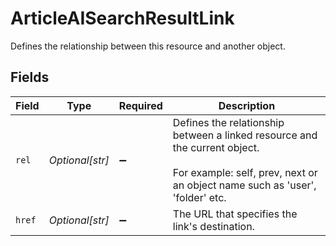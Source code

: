 # ArticleAISearchResultLink

Defines the relationship between this resource and another object.


## Fields

| Field                                                                                                                                                             | Type                                                                                                                                                              | Required                                                                                                                                                          | Description                                                                                                                                                       |
| ----------------------------------------------------------------------------------------------------------------------------------------------------------------- | ----------------------------------------------------------------------------------------------------------------------------------------------------------------- | ----------------------------------------------------------------------------------------------------------------------------------------------------------------- | ----------------------------------------------------------------------------------------------------------------------------------------------------------------- |
| `rel`                                                                                                                                                             | *Optional[str]*                                                                                                                                                   | :heavy_minus_sign:                                                                                                                                                | Defines the relationship between a linked resource and the current object. <br><br> For example: self, prev, next or an object name such as 'user', 'folder' etc. |
| `href`                                                                                                                                                            | *Optional[str]*                                                                                                                                                   | :heavy_minus_sign:                                                                                                                                                | The URL that specifies the link's destination.                                                                                                                    |